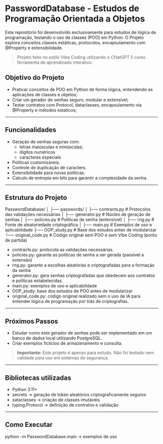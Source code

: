 # PasswordDatabase - Estudos de Programação Orientada a Objetos

Este repositório foi desenvolvido exclusivamente para estudos de lógica de programação, testando o uso de classes (POO) em Python. O Projeto explora conceitos classes estáticas, protocolos, encapsulamento com @Property e extensibilidade.

> Projeto feito no estilo Vibe Coding utilizando o CHatGPT 5 como ferramenta de aprendizado interativo.

## Objetivo do Projeto
- Praticar conceitos de POO em Python de forma lógica, entendendo as aplicações de classes e objetos;
- Criar um gerador de senhas seguro, modular e extensível;
- Testar contratos com Protocol, dataclasses, encapsulamento via @Property e métodos estatícos;

---

## Funcionalidades
- Geração de senhas seguras com:
    - letras maiúsculas e minúsculas;
    - dígitos numéricos
    - caracteres especiais
- Políticas customizáveis.
- Controle de duplicação de caracters.
- Extensibilidade para novas políticas.
- Calculo de entropia em bits para garantir a complexidade da senha.

---

## Estrutura do Projeto
PasswordDatabase/
│
├── passwords/
│ ├── contracts.py # Protocolos das validações necessárias
│ ├── generator.py # Núcleo de geração de senhas
│ ├── policies.py # Políticas de senha (extensível)
│ ├── rng.py # Fonte de aleatoriedade criptográfica
│
├── main.py # Exemplos de uso e aplicabilidade
├── OOP_study.py # Base dos estudos antes de modularizar
└── original_code.py # Código original sem POO e sem Vibe Coding (ponto de partida)

* contracts.py: protocola as validações necessárias.
* policies.py: garante as políticas de senha a ser gerada (passível a extensão)
* rng.py: garante a escolhas aleatórias e criptografadas para a formação da senha
* generator.py: gera senhas criptografadas que obedecem aos contratos e políticas estabelecidas.
* main.py: exemplos de uso e aplicabilidade
* OOP_study: base dos estudos de POO antes de modularizar
* original_code.py: código original realizado sem o uso de IA para entender lógica de programação por trás de criptografias.

---

## Próximos Passos
- Estudar como este gerador de senhas pode ser implementado em um banco de dados local utilizando PostgreSQL.
- Criar exemplos fictícios de armazenamento e consulta.

> **Importante:** Este projeto é apenas para estudo. Não foi testado nem validade para uso em sistemas de segurança.

---

## Bibliotecas utilizadas
- Python 3.11+
- secrets -> geração de token aleatórios criptograficamente seguros
- sataclasses -> criação de classes imutáveis
- typing.Protocol -> definição de contratos e validação

---

## Como Executar
python -m PasswordDatabase.main -> exemplos de uso